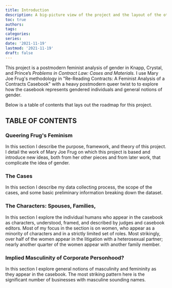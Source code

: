 ```yaml
---
title: Introduction
description: A big-picture view of the project and the layout of the other chapters.
toc: true
authors:
tags:
categories:
series:
date: '2021-11-19'
lastmod: '2021-11-19'
draft: false
---
```


This project is a postmodern feminist analysis of gender in Knapp, Crystal, and Prince’s *Problems in Contract Law: Cases and Materials.* 
I use Mary Joe Frug's methodology in "Re-Reading Contracts: A Feminist Analysis of a Contracts Casebook" with a heavy postmodern queer twist to to explore how the casebook represents gendered individuals and general notions of gender. 

Below is a table of contents that lays out the roadmap for this project. 

## TABLE OF CONTENTS

### Queering Frug's Feminism

In this section I describe the purpose, framework, and theory of this project. I detail the work of Mary Joe Frug on which this project is based and introduce new ideas, both from her other pieces and from later work, that complicate the idea of gender. 

### The Cases

In this section I describe my data collecting process, the scope of the cases, and some basic preliminary information breaking down the dataset. 

### The Characters: Spouses, Families, 

In this section I explore the individual humans who appear in the casebook as characters, understood, framed, and described by judges and casebook editors. Most of my focus in the section is on women, who appear as a minority of characters and in a strictly limited set of roles. Most strikingly, over half of the women appear in the litigation with a heterosexual partner; nearly another quarter of the women appear with another family member. 

### Implied Masculinity of Corporate Personhood?

In this section I explore general notions of masculinity and femininity as they appear in the casebook. The most striking pattern here is the significant number of businesses with masculine sounding names. 